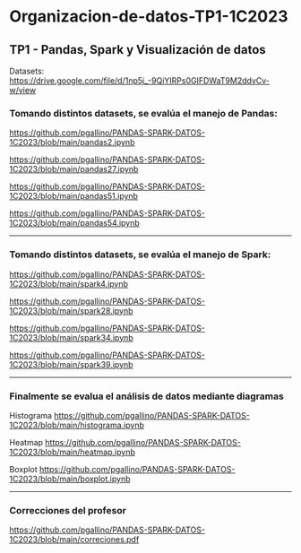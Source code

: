 # Organizacion-de-datos-TP1-1C2023

## TP1 - Pandas, Spark y Visualización de datos 
Datasets: https://drive.google.com/file/d/1np5j_-9QiYIRPs0GIFDWaT9M2ddvCv-w/view

### Tomando distintos datasets, se evalúa el manejo de Pandas:

https://github.com/pgallino/PANDAS-SPARK-DATOS-1C2023/blob/main/pandas2.ipynb

https://github.com/pgallino/PANDAS-SPARK-DATOS-1C2023/blob/main/pandas27.ipynb

https://github.com/pgallino/PANDAS-SPARK-DATOS-1C2023/blob/main/pandas51.ipynb

https://github.com/pgallino/PANDAS-SPARK-DATOS-1C2023/blob/main/pandas54.ipynb

--------------------------

### Tomando distintos datasets, se evalúa el manejo de Spark:

https://github.com/pgallino/PANDAS-SPARK-DATOS-1C2023/blob/main/spark4.ipynb

https://github.com/pgallino/PANDAS-SPARK-DATOS-1C2023/blob/main/spark28.ipynb

https://github.com/pgallino/PANDAS-SPARK-DATOS-1C2023/blob/main/spark34.ipynb

https://github.com/pgallino/PANDAS-SPARK-DATOS-1C2023/blob/main/spark39.ipynb

---------------------------

### Finalmente se evalua el análisis de datos mediante diagramas

Histograma https://github.com/pgallino/PANDAS-SPARK-DATOS-1C2023/blob/main/histograma.ipynb

Heatmap https://github.com/pgallino/PANDAS-SPARK-DATOS-1C2023/blob/main/heatmap.ipynb

Boxplot https://github.com/pgallino/PANDAS-SPARK-DATOS-1C2023/blob/main/boxplot.ipynb

---------------------------

### Correcciones del profesor

https://github.com/pgallino/PANDAS-SPARK-DATOS-1C2023/blob/main/correciones.pdf

